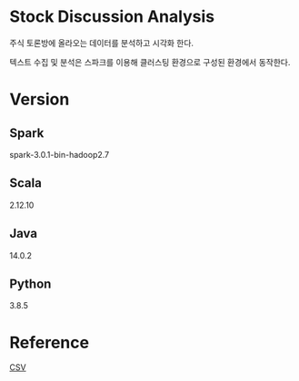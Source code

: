 # Stock Discussion Analysis
주식 토론방에 올라오는 데이터를 분석하고 시각화 한다.  

텍스트 수집 및 분석은 스파크를 이용해 클러스팅 환경으로 구성된 환경에서 동작한다.

# Version
## Spark
spark-3.0.1-bin-hadoop2.7

## Scala
2.12.10

## Java
14.0.2

## Python
3.8.5

# Reference
[CSV](https://sparkbyexamples.com/pyspark/pyspark-read-csv-file-into-dataframe/)
